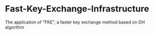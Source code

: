 # Fast-Key-Exchange-Infrastructure
The application of "FKE", a faster key exchange method based on DH algorithm

